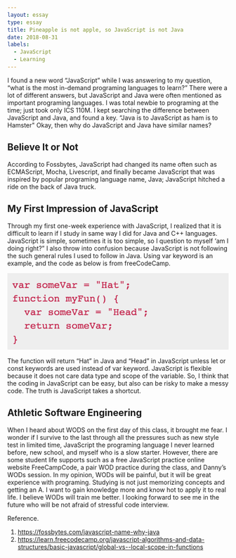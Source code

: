 ```yaml
---
layout: essay
type: essay
title: Pineapple is not apple, so JavaScript is not Java
date: 2018-08-31
labels:
  - JavaScript
  - Learning
---
```


I found a new word “JavaScript” while I was answering to my question, “what is the most in-demand programing languages to learn?” There were a lot of different answers, but JavaScript and Java were often mentioned as important programing languages. I was total newbie to programing at the time; just took only ICS 110M. I kept searching the difference between JavaScript and Java, and found a key. “Java is to JavaScript as ham is to Hamster" Okay, then why do JavaScript and Java have similar names?

## Believe It or Not
According to Fossbytes, JavaScript had changed its name often such as ECMAScript, Mocha, Livescript, and finally became JavaScript that was inspired by popular programing language name, Java; JavaScript hitched a ride on the back of Java truck. 

## My First Impression of JavaScript
Through my first one-week experience with JavaScript, I realized that it is difficult to learn if I study in same way I did for Java and C++ languages. JavaScript is simple, sometimes it is too simple, so I question to myself ‘am I doing right?” I also throw into confusion because JavaScript is not following the such general rules I used to follow in Java. 
Using var keyword is an example, and the code as below is from freeCodeCamp.  


<img class="ui medium left floated rounded image" src="../images/essay2_example.png"> <br /> 


The function will return “Hat” in Java and “Head” in JavaScript unless let or const keywords are used instead of var keyword. JavaScript is flexible because it does not care data type and scope of the variable. So, I think that the coding in JavaScript can be easy, but also can be risky to make a messy code. The truth is JavaScript takes a shortcut.

## Athletic Software Engineering
When I heard about WODS on the first day of this class, it brought me fear. I wonder if I survive to the last through all the pressures such as new style test in limited time, JavaScript the programing language I never learned before, new school, and myself who is a slow starter. However, there are some student life supports such as a free JavaScript practice online website FreeCampCode, a pair WOD practice during the class, and Danny’s WODs session. In my opinion, WODs will be painful, but it will be great experience with programing. Studying is not just memorizing concepts and getting an A. I want to gain knowledge more and know hot to apply it to real life. I believe WODs will train me better. I looking forward to see me in  the future who will be not afraid of stressful code interview.



Reference. 
1. https://fossbytes.com/javascript-name-why-java
2. https://learn.freecodecamp.org/javascript-algorithms-and-data-structures/basic-javascript/global-vs--local-scope-in-functions




